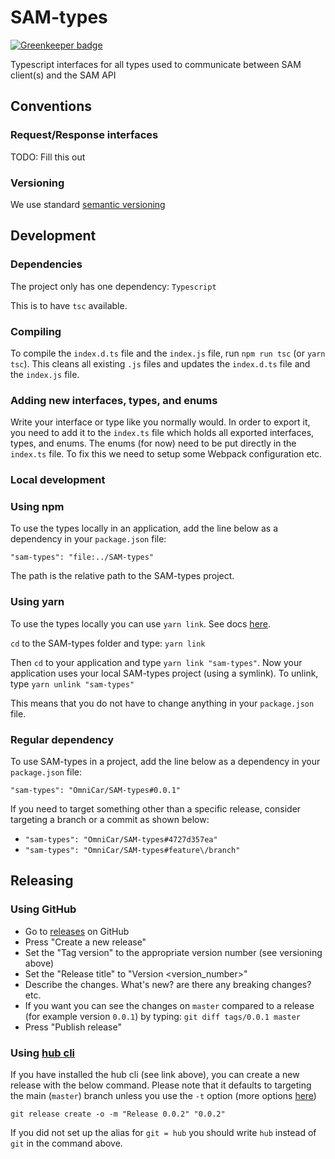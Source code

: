 # SAM-types

[![Greenkeeper badge](https://badges.greenkeeper.io/OmniCar/SAM-types.svg)](https://greenkeeper.io/)

Typescript interfaces for all types used to communicate between SAM client(s) and the SAM API

## Conventions

### Request/Response interfaces
TODO: Fill this out

### Versioning

We use standard [semantic versioning](https://semver.org/)

## Development
### Dependencies
The project only has one dependency: `Typescript`

This is to have `tsc` available.

### Compiling

To compile the `index.d.ts` file and the `index.js` file, run `npm run tsc` (or `yarn tsc`). This cleans all existing `.js` files and updates the `index.d.ts` file and the `index.js` file.

### Adding new interfaces, types, and enums

Write your interface or type like you normally would. In order to export it, you need to add it to the `index.ts` file which holds all exported interfaces, types, and enums. The enums (for now) need to be put directly in the `index.ts` file. To fix this we need to setup some Webpack configuration etc.

### Local development

### Using npm
To use the types locally in an application, add the line below as a dependency in your `package.json` file:

`"sam-types": "file:../SAM-types"`

The path is the relative path to the SAM-types project.
### Using yarn
To use the types locally you can use `yarn link`. See docs [here](https://yarnpkg.com/lang/en/docs/cli/link/).

`cd` to the SAM-types folder and type: `yarn link`

Then `cd` to your application and type `yarn link "sam-types"`. Now your application uses your local SAM-types project (using a symlink). To unlink, type `yarn unlink "sam-types"`

This means that you do not have to change anything in your `package.json` file.

### Regular dependency
To use SAM-types in a project, add the line below as a dependency in your `package.json` file:

`"sam-types": "OmniCar/SAM-types#0.0.1"`

If you need to target something other than a specific release, consider targeting a branch or a commit as shown below:

* `"sam-types": "OmniCar/SAM-types#4727d357ea"`
* `"sam-types": "OmniCar/SAM-types#feature\/branch"`

## Releasing

### Using GitHub

* Go to [releases](https://github.com/OmniCar/SAM-types/releases) on GitHub
* Press "Create a new release"
* Set the "Tag version" to the appropriate version number (see versioning above)
* Set the "Release title" to "Version <version_number>"
* Describe the changes. What's new? are there any breaking changes? etc.
* If you want you can see the changes on `master` compared to a release (for example version `0.0.1`) by typing: `git diff tags/0.0.1 master`
* Press "Publish release"

### Using [hub cli](https://github.com/github/hub)

If you have installed the hub cli (see link above), you can create a new release with the below command. Please note that it defaults to targeting the main (`master`) branch unless you use the `-t` option (more options [here](https://github.com/github/hub/blob/master/commands/release.go))

`git release create -o -m "Release 0.0.2" "0.0.2"`

If you did not set up the alias for `git = hub` you should write `hub` instead of `git` in the command above.
